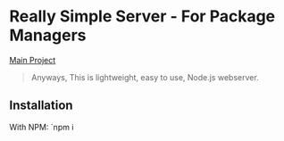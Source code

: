 # Really Simple Server - For Package Managers

[Main Project](https://github.com/Really-Simple-Server/really-simple-server)

> Anyways, This is lightweight, easy to use, Node.js webserver.

## Installation

With NPM:
`npm i